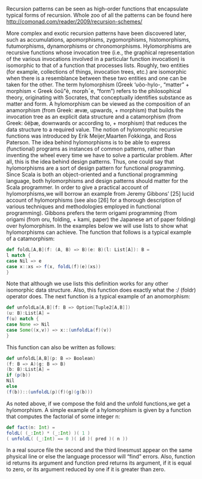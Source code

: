 Recursion patterns can be seen as high-order functions that encapsulate typical forms of recursion.
Whole zoo of all the patterns can be found here
http://comonad.com/reader/2009/recursion-schemes/
<p>More complex and exotic recursion patterns have been discovered later, such as accumulations, apomorphisms,
zygomorphisms, histomorphisms, futumorphisms, dynamorphisms or chronomorphisms.
Hylomorphisms are recursive functions whose invocation tree (i.e., the graphical
representation of the various invocations involved in a particular function invocation)
is isomorphic to that of a function that processes lists. Roughly, two entities (for
example, collections of things, invocation trees, etc.) are isomorphic when there is a
resemblance between these two entities and one can be taken for the other. The term
hylomorphism (Greek ‘υõo-hylo-, “matter” + morphism < Greek öoû"è, morph¯e,
“form”) refers to the philosophical theory, originating with Socrates, that conceptually
identifies substance as matter and form. A hylomorphism can be viewed as
the composition of an anamorphism (from Greek: ævæ, upwards, + morphism)
that builds the invocation tree as an explicit data structure and a catamorphism
(from Greek: ôëþæ, downwards or according to, + morphism) that reduces the data
structure to a required value. The notion of hylomorphic recursive functions was
introduced by Erik Meijer,Maarten Fokkinga, and Ross Paterson.
The idea behind hylomorphisms is to be able to express (functional) programs as
instances of common patterns, rather than inventing the wheel every time we have
to solve a particular problem. After all, this is the idea behind design patterns. Thus,
one could say that hylomorphisms are a sort of design pattern for functional programming.
Since Scala is both an object-oriented and a functional programming
language, both hylomorphisms and design patterns should matter for the Scala programmer.
In order to give a practical account of hylomorphisms,we will borrow an
example from Jeremy Gibbons’ [25] lucid account of hylomorphisms (see also [26]
for a thorough description of various techniques and methodologies employed in
functional programming). Gibbons prefers the term origami programming (from
origami (from oru, folding, + kami, paper) the Japanese art of paper folding) over
hylomorphism.
In the examples below we will use lists to show what hylomorphisms can achieve.
The function that follows is a typical example of a catamorphism:

```scala
def foldL[A,B](f: (A, B) => B)(e: B)(l: List[A]): B =
l match {
case Nil => e
case x::xs => f(x, foldL(f)(e)(xs))
}
```

Note that although we use lists this definition works for any other isomorphic data
structure. Also, this function does exactly what the :/ (foldr) operator does. The
next function is a typical example of an anomorphism:

```scala
def unfoldLa[A,B](f: B => Option[Tuple2[A,B]])
(u: B):List[A] =
f(u) match {  
case None => Nil
case Some((x,v)) => x::(unfoldLa(f)(v))
}
```

This function can also be written as follows:

```scala
def unfoldL[A,B](p: B => Boolean)
(f: B => A)(g: B => B)
(b: B):List[A] =
if (p(b))
Nil
else
(f(b))::(unfoldL(p)(f)(g)(g(b)))
```

As noted above, if we compose the fold and the unfold functions,we get a hylomorphism.
A simple example of a hylomorphism is given by a function that computes
the factorial of some integer n:

```scala
def fact(n: Int) =
foldL( (_:Int) * (_:Int) )( 1 )
( unfoldL( (_:Int) == 0 )( id )( pred )( n ))
```

In a real source file the second and the third linesmust appear on the same physical
line or else the language processor will “find” errors. Also, function id returns
its argument and function pred returns its argument, if it is equal to zero, or its
argument reduced by one if it is greater than zero.
